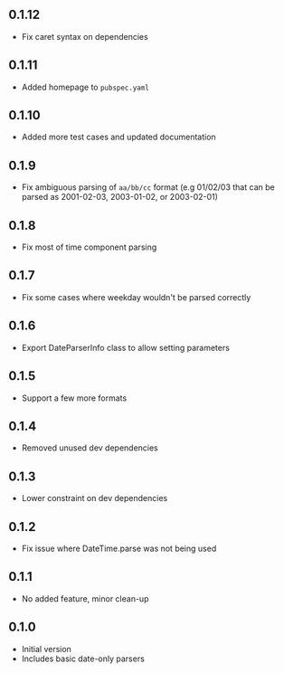 
## 0.1.12

- Fix caret syntax on dependencies

## 0.1.11

- Added homepage to `pubspec.yaml`

## 0.1.10

- Added more test cases and updated documentation

## 0.1.9

- Fix ambiguous parsing of `aa/bb/cc` format (e.g 01/02/03 that can be parsed as 2001-02-03, 2003-01-02, or 2003-02-01)

## 0.1.8

- Fix most of time component parsing

## 0.1.7

- Fix some cases where weekday wouldn't be parsed correctly

## 0.1.6

- Export DateParserInfo class to allow setting parameters

## 0.1.5

- Support a few more formats

## 0.1.4

- Removed unused dev dependencies

## 0.1.3

- Lower constraint on dev dependencies

## 0.1.2

- Fix issue where DateTime.parse was not being used

## 0.1.1

- No added feature, minor clean-up


## 0.1.0

- Initial version
- Includes basic date-only parsers
